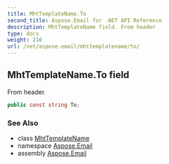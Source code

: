```yaml
---
title: MhtTemplateName.To
second_title: Aspose.Email for .NET API Reference
description: MhtTemplateName field. From header
type: docs
weight: 210
url: /net/aspose.email/mhttemplatename/to/
---
```

## MhtTemplateName.To field

From header.

```csharp
public const string To;
```

### See Also

* class [MhtTemplateName](../)
* namespace [Aspose.Email](../../mhttemplatename/)
* assembly [Aspose.Email](../../../)


